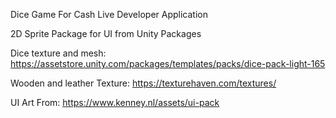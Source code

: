 Dice Game For Cash Live Developer Application

2D Sprite Package for UI from Unity Packages

Dice texture and mesh: https://assetstore.unity.com/packages/templates/packs/dice-pack-light-165

Wooden and leather Texture: https://texturehaven.com/textures/

UI Art From: https://www.kenney.nl/assets/ui-pack